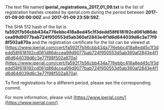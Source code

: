 The text file named **iperial_registrations_2017_01_09.txt** is the list of registration hashes created by iperial.com during the period between **2017-01-09 00:00:00Z** and **2017-01-09 23:59:59Z**.

The SHA 512 hash of the list is **fa592f7b56cbb434a776ebbc418a8ed45c1f3dedd58f618192cd061d86dccea99d9077bab724f950553d5ab360af2843e4f1d6d644039d6c3e77f98f502a870a** and the registration certificate for the list can be viewed at [https://www.iperial.com/cert/fa592f7b56cbb434a776ebbc418a8ed45c1f3dedd58f618192cd061d86dccea99d9077bab724f950553d5ab360af2843e4f1d6d644039d6c3e77f98f502a870a](https://www.iperial.com/cert/fa592f7b56cbb434a776ebbc418a8ed45c1f3dedd58f618192cd061d86dccea99d9077bab724f950553d5ab360af2843e4f1d6d644039d6c3e77f98f502a870a).

To find registrations for a different period, please see the corresponding commit.

For more information, please visit [https://www.iperial.com/](https://www.iperial.com/)
